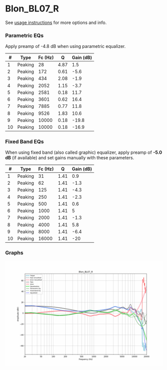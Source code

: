 # Blon_BL07_R
See [usage instructions](https://github.com/jaakkopasanen/AutoEq#usage) for more options and info.

### Parametric EQs
Apply preamp of -4.8 dB when using parametric equalizer.

|   # | Type    |   Fc (Hz) |    Q |   Gain (dB) |
|-----|---------|-----------|------|-------------|
|   1 | Peaking |        28 | 4.87 |         1.5 |
|   2 | Peaking |       172 | 0.61 |        -5.6 |
|   3 | Peaking |       434 | 2.08 |        -1.9 |
|   4 | Peaking |      2052 | 1.15 |        -3.7 |
|   5 | Peaking |      2581 | 0.18 |        11.7 |
|   6 | Peaking |      3601 | 0.62 |        16.4 |
|   7 | Peaking |      7885 | 0.77 |        11.8 |
|   8 | Peaking |      9526 | 1.83 |        10.6 |
|   9 | Peaking |     10000 | 0.18 |       -19.8 |
|  10 | Peaking |     10000 | 0.18 |       -16.9 |

### Fixed Band EQs
When using fixed band (also called graphic) equalizer, apply preamp of **-5.0 dB** (if available) and set gains manually with these parameters.

|   # | Type    |   Fc (Hz) |    Q |   Gain (dB) |
|-----|---------|-----------|------|-------------|
|   1 | Peaking |        31 | 1.41 |         0.9 |
|   2 | Peaking |        62 | 1.41 |        -1.3 |
|   3 | Peaking |       125 | 1.41 |        -4.3 |
|   4 | Peaking |       250 | 1.41 |        -2.3 |
|   5 | Peaking |       500 | 1.41 |         0.6 |
|   6 | Peaking |      1000 | 1.41 |         5   |
|   7 | Peaking |      2000 | 1.41 |        -1.3 |
|   8 | Peaking |      4000 | 1.41 |         5.8 |
|   9 | Peaking |      8000 | 1.41 |        -6.4 |
|  10 | Peaking |     16000 | 1.41 |       -20   |

### Graphs
![](./Blon_BL07_R.png)
